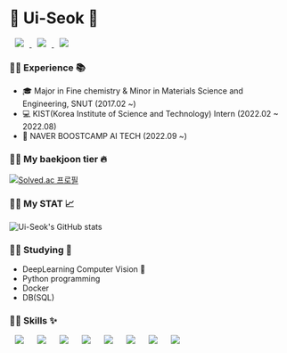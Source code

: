 # :star2: Ui-Seok :star2:

<a href="https://blog.naver.com/lus8476">
<img src="https://img.shields.io/badge/Naverblog-000000?style=flat&logo=Naver&logoColor=#03C75A&link=https://blog.naver.com/lus8476" style="height : auto; margin-left : 10px; margin-right : 10px;"/>
</a>

<a href="https://velog.io/@ui_seok">
<img src="http://img.shields.io/badge/velog-000000?style=flat&logo=velog&logoColor=#20C997&link=https://velog.io/@ui_seok" style="height : auto; margin-left : 10px; margin-right : 10px;"/>
</a>

<a href="https://ui-seok.tistory.com/">
<img src="http://img.shields.io/badge/Tistory-000000?style=flat&logo=Tistory&logoColor=#000000&link=https://ui-seok.tistory.com/" style="height : auto; margin-left : 10px; margin-right : 10px;"/>
</a>

### 🙋‍♂️ Experience 📚

* 🎓 Major in Fine chemistry & Minor in Materials Science and Engineering, SNUT (2017.02 ~)
* 💻 KIST(Korea Institute of Science and Technology) Intern (2022.02 ~ 2022.08)
* 📗 NAVER BOOSTCAMP AI TECH (2022.09 ~)


### 🙋‍♂️ My baekjoon tier 🔥

[![Solved.ac 프로필](http://mazassumnida.wtf/api/v2/generate_badge?boj=kasasima)](https://solved.ac/kasasima)


### 🙋‍♂️ My STAT 📈

![Ui-Seok's GitHub stats](https://github-readme-stats.vercel.app/api?username=Ui-Seok&show_icons=true&theme=chartreuse-dark)


### 🙋‍♂️ Studying 📝

* DeepLearning Computer Vision 👀️
* Python programming
* Docker
* DB(SQL)


### 🙋‍♂️ Skills ✨

<img src="http://img.shields.io/badge/Python-000000?style=flat&logo=Python&logoColor=3776AB" style="height : auto; margin-left : 10px; margin-right : 10px;"/>   <img src="http://img.shields.io/badge/PyTorch-000000?style=flat&logo=PyTorch&logoColor=EE4C2C" style="height : auto; margin-left : 10px; margin-right : 10px;"/>   <img src="http://img.shields.io/badge/TensorFlow-000000?style=flat&logo=TensorFlow&logoColor=FF6F00" style="height : auto; margin-left : 10px; margin-right : 10px;"/>   <img src="http://img.shields.io/badge/Docker-000000?style=flat&logo=Docker&logoColor=2496ED" style="height : auto; margin-left : 10px; margin-right : 10px;"/>   <img src="http://img.shields.io/badge/Anaconda-000000?style=flat&logo=Anaconda&logoColor=44A833" style="height : auto; margin-left : 10px; margin-right : 10px;"/>   <img src="http://img.shields.io/badge/Ubuntu-000000?style=flat&logo=Ubuntu&logoColor=E95420" style="height : auto; margin-left : 10px; margin-right : 10px;"/>   <img src="http://img.shields.io/badge/YOLO-000000?style=flat&logo=YOLO&logoColor=00FFFF" style="height : auto; margin-left : 10px; margin-right : 10px;"/>   <img src="http://img.shields.io/badge/OpenCV-000000?style=flat&logo=OpenCV&logoColor=5C3EE8" style="height : auto; margin-left : 10px; margin-right : 10px;"/>

